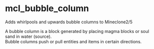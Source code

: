 # mcl_bubble_column

<!---[![ContentDB](https://content.minetest.net/packages/j45/mcl_bubble_column/shields/title/)](https://content.minetest.net/packages/j45/mcl_bubble_column/)
[![ContentDB](https://content.minetest.net/packages/j45/mcl_bubble_column/shields/downloads/)](https://content.minetest.net/packages/j45/mcl_bubble_column/)--->

Adds whirlpools and upwards bubble columns to Mineclone2/5

A bubble column is a block generated by placing magma blocks or soul sand in water (source).<br>
Bubble columns push or pull entities and items in certain directions.
